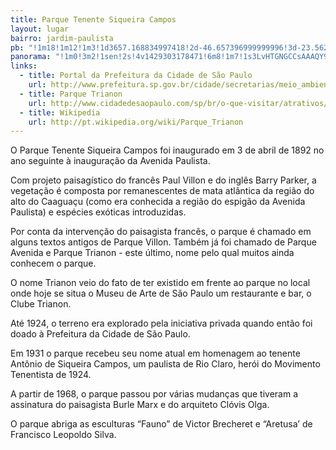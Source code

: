 ```yaml
---
title: Parque Tenente Siqueira Campos
layout: lugar
bairro: jardim-paulista
pb: "!1m18!1m12!1m3!1d3657.168834997418!2d-46.657396999999996!3d-23.562379!2m3!1f0!2f0!3f0!3m2!1i1024!2i768!4f13.1!3m3!1m2!1s0x94ce59ce8967e2ef%3A0xe9853829316341f!2sParque+Tenente+Siqueira+Campos!5e0!3m2!1sen!2s!4v1429303004802"
panorama: "!1m0!3m2!1sen!2s!4v1429303178471!6m8!1m7!1s3LvHTGNGCCsAAAQY9BioiA!2m2!1d-23.56338!2d-46.655392!3f297.0378269532379!4f2.0957999786298984!5f0.7820865974627469"
links: 
  - title: Portal da Prefeitura da Cidade de São Paulo
    url: http://www.prefeitura.sp.gov.br/cidade/secretarias/meio_ambiente/parques/regiao_centrooeste/index.php?p=5773
  - title: Parque Trianon
    url: http://www.cidadedesaopaulo.com/sp/br/o-que-visitar/atrativos/pontos-turisticos/4083-parque-trianon"
  - title: Wikipedia
    url: http://pt.wikipedia.org/wiki/Parque_Trianon
---
```

O Parque Tenente Siqueira Campos foi inaugurado em 3 de abril de 1892 no ano seguinte à inauguração da Avenida Paulista.

Com projeto paisagístico do francês Paul Villon e do inglês Barry Parker, a vegetação é composta por remanescentes de mata atlântica da região do alto do Caaguaçu (como era conhecida a região do espigão da Avenida Paulista) e espécies exóticas introduzidas. 

Por conta da intervenção do paisagista francês, o parque é chamado em alguns textos antigos de Parque Villon. Também já foi chamado de Parque Avenida e Parque Trianon - este último, nome pelo qual muitos ainda conhecem o parque.

O nome Trianon veio do fato de ter existido em frente ao parque no local onde hoje se situa o Museu de Arte de São Paulo um restaurante e bar, o Clube Trianon.

Até 1924, o terreno era explorado pela iniciativa privada quando então foi doado à Prefeitura da Cidade de São Paulo.

Em 1931 o parque recebeu seu nome atual em homenagem ao tenente Antônio de Siqueira Campos, um paulista de Rio Claro, herói do Movimento Tenentista de 1924.

A partir de 1968, o parque passou por várias mudanças que tiveram a assinatura do paisagista Burle Marx e do arquiteto Clóvis Olga.

O parque abriga as esculturas “Fauno” de Victor Brecheret e “Aretusa’ de Francisco Leopoldo Silva.